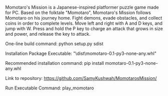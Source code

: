Momotaro's Mission is a Japanese-inspired platformer puzzle game made for PC. Based on the folktale "Momotaro", Momotaro's Mission follows Momotaro on his journey home. Fight demons, evade obstacles, and collect coins in order to complete levels. Move left and right with A and D keys, and jump with W. Press and hold the P key to charge an attack that grows in size and power, and release the key to attack.

One-line build command:
python setup.py sdist

Installation Package Executable:
"\dist\momotaro-0.1-py3-none-any.whl"

Recommended installation command: pip install momotaro-0.1-py3-none-any.whl

Link to repository:
https://github.com/SamyKushwah/MomotarosMission/

Run Executable Command:
play_momotaro
